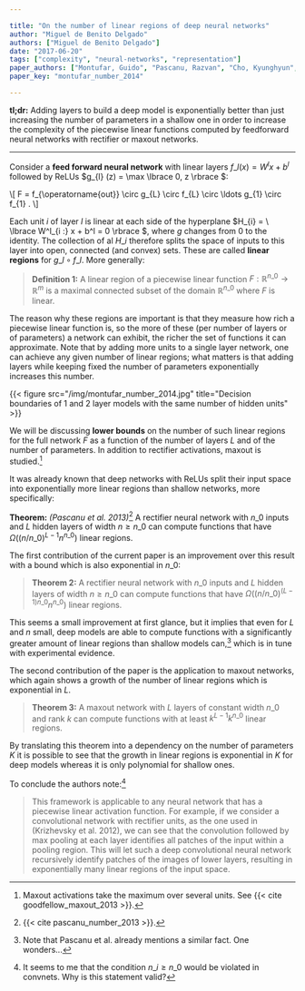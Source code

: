 ```yaml
---

title: "On the number of linear regions of deep neural networks"
author: "Miguel de Benito Delgado"
authors: ["Miguel de Benito Delgado"]
date: "2017-06-20"
tags: ["complexity", "neural-networks", "representation"]
paper_authors: ["Montufar, Guido", "Pascanu, Razvan", "Cho, Kyunghyun", "Bengio, Yoshua"]
paper_key: "montufar_number_2014"

---
```


**tl;dr:** Adding layers to build a deep model is exponentially better than 
just increasing the number of parameters in a shallow one in order to increase 
the complexity of the piecewise linear functions computed by feedforward neural 
networks with rectifier or maxout networks.

---

Consider a **feed forward neural network** with linear layers $f\_{l} (x) = 
W^l x + b^l$ followed by ReLUs $g\_{l} (z) = \max  \lbrace  0, z  \rbrace $:

\\[ F = f\_{\operatorname{out}} \circ g\_{L} \circ f\_{L} \circ \ldots g\_{1}
   \circ f\_{1} . \\]

Each unit $i$ of layer $l$ is linear at each side of the hyperplane $H\_{i} = 
\ \lbrace  W^l\_{i :} x + b^l = 0  \rbrace $, where $g$ changes from 0 to the identity. The 
collection of al $H\_{i}$ therefore splits the space of inputs to this layer 
into open, connected (and convex) sets. These are called **linear regions** for 
$g\_{l} \circ f\_{l}$. More generally:

> **Definition 1:** A linear region of a piecewise linear function $F : 
> \mathbb{R}^{n\_{0}} \rightarrow \mathbb{R}^m$ is a maximal connected subset 
> of the domain $\mathbb{R}^{n\_{0}}$ where $F$ is linear.

The reason why these regions are important is that they measure how rich a 
piecewise linear function is, so the more of these (per number of layers or of 
parameters) a network can exhibit, the richer the set of functions it can 
approximate. Note that by adding more units to a single layer network, one can 
achieve any given number of linear regions; what matters is that adding layers 
while keeping fixed the number of parameters exponentially increases this 
number.

{{< figure src="/img/montufar_number_2014.jpg"
title="Decision boundaries of 1 and 2 layer models with the same number of hidden units" >}}

We will be discussing **lower bounds** on the number of such linear regions 
for the full network $F$ as a function of the number of layers $L$ and of the 
number of parameters. In addition to rectifier activations, maxout is 
studied.[^1]

It was already known that deep networks with ReLUs split their input space 
into exponentially more linear regions than shallow networks, more 
specifically:

**Theorem:**  *(Pascanu et al. 2013)*[^2] A rectifier neural network 
with $n\_{0}$ inputs and $L$ hidden layers of width $n \geqslant n\_{0}$ can 
compute functions that have $\Omega ((n / n\_{0})^{L - 1} n^{n\_{0}})$ linear 
regions.

The first contribution of the current paper is an improvement over this result 
with a bound which is also exponential in $n\_{0}$:

> **Theorem 2:** A rectifier neural network with $n\_{0}$ inputs and $L$ hidden 
> layers of width $n \geqslant n\_{0}$ can compute functions that have $\Omega 
> ((n / n\_{0})^{(L - 1) n\_{0}} n^{n\_{0}})$ linear regions.

This seems a small improvement at first glance, but it implies that even for 
$L$ and $n$ small, deep models are able to compute functions with a 
significantly greater amount of linear regions than shallow models can,[^3]
which is in tune with experimental evidence.

The second contribution of the paper is the application to maxout networks, 
which again shows a growth of the number of linear regions which is exponential 
in $L$.

> **Theorem 3:** A maxout network with $L$ layers of constant width $n\_{0}$ and 
> rank $k$ can compute functions with at least $k^{L - 1} k^{n\_{0}}$ linear 
> regions.

By translating this theorem into a dependency on the number of parameters $K$ 
it is possible to see that the growth in linear regions is exponential in $K$ 
for deep models whereas it is only polynomial for shallow ones.

To conclude the authors note:[^4]

> This framework is applicable to any neural network that has a piecewise linear 
> activation function. For example, if we consider a convolutional network with 
> rectifier units, as the one used in (Krizhevsky et al. 2012), we can see that 
> the convolution followed by max pooling at each layer identifies all patches 
> of the input within a pooling region. This will let such a deep convolutional 
> neural network recursively identify patches of the images of lower layers, 
> resulting in exponentially many linear regions of the input space.


[^1]: Maxout activations take the maximum over several units. See {{< cite goodfellow_maxout_2013 >}}.
[^2]: {{< cite pascanu_number_2013 >}}.
[^3]: Note that Pascanu et al. already mentions a similar fact. One wonders...
[^4]: It seems to me that the condition $n\_{i} \geqslant n\_{0}$ would be violated in convnets. Why is this statement valid?
